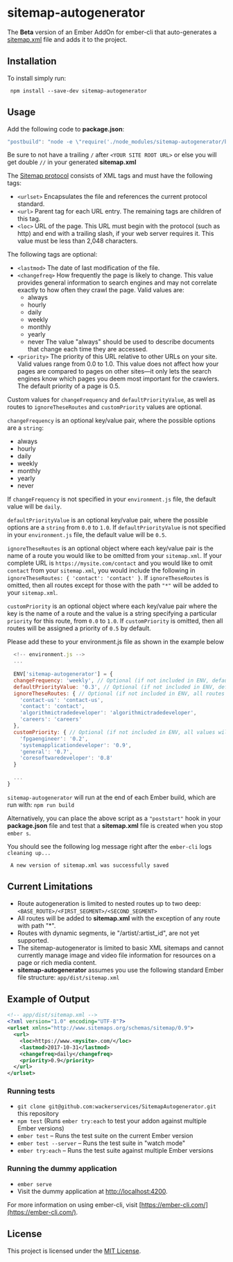 # sitemap-autogenerator

The **Beta** version of an Ember AddOn for ember-cli that auto-generates a [sitemap.xml](https://support.google.com/webmasters/answer/183668?hl=en&ref_topic=4581190) file and adds it to the project.

Installation
------------------------------------------------------------------------------

To install simply run:

```
 npm install --save-dev sitemap-autogenerator
```

## Usage

  Add the following code to **package.json**: 
```js
"postbuild": "node -e \"require('./node_modules/sitemap-autogenerator/blueprints/sitemap-autogenerator/index').triggerSitemapBuilder('<YOUR SITE ROOT URL>')\"",
```

  Be sure to not have a trailing `/` after `<YOUR SITE ROOT URL>` or else you will get double `//` in your generated **sitemap.xml**
  
  The [Sitemap protocol](https://www.sitemaps.org/protocol.html) consists of XML tags and must have the following tags:
  - `<urlset>` Encapsulates the file and references the current protocol standard.
  - `<url>` Parent tag for each URL entry. The remaining tags are children of this tag.
  - `<loc>` URL of the page. This URL must begin with the protocol (such as http) and end with a trailing slash, if your web server requires it. This value must be less than 2,048 characters. 

  The following tags are optional:
  - `<lastmod>` The date of last modification of the file.
  - `<changefreq>` How frequently the page is likely to change. This value provides general information to search engines and may not correlate exactly to how often they crawl the page. Valid values are:
    - always
    - hourly
    - daily
    - weekly
    - monthly
    - yearly
    - never
  The value "always" should be used to describe documents that change each time they are accessed.
  - `<priority>`
  The priority of this URL relative to other URLs on your site. Valid values range from 0.0 to 1.0. This value does not affect how your pages are compared to pages on other sites—it only lets the search engines know which pages you deem most important for the crawlers. The default priority of a page is 0.5.
  
  Custom values for `changeFrequency` and `defaultPriorityValue`, as well as routes to `ignoreTheseRoutes` and `customPriority` values are optional.
  
`changeFrequency` is an optional key/value pair, where the possible options are a `string`:
- always
- hourly
- daily
- weekly
- monthly
- yearly
- never

If `changeFrequency` is not specified in your `environment.js` file, the default value will be `daily`.

`defaultPriorityValue` is an optional key/value pair, where the possible options are a `string` from `0.0` to `1.0`. If `defaultPriorityValue` is not specified in your `environment.js` file, the default value will be `0.5`.

`ignoreTheseRoutes` is an optional object where each key/value pair is the name of a route you would like to be omitted from your `sitemap.xml`. If your complete URL is `https://mysite.com/contact` and you would like to omit `contact` from your `sitemap.xml`, you would include the following in `ignoreTheseRoutes: { 'contact': 'contact' }`. If `ignoreTheseRoutes` is omitted, then all routes except for those with the path `"*"` will be added to your `sitemap.xml`.

`customPriority` is an optional object where each key/value pair where the key is the name of a route and the value is a string specifying a particular `priority` for this route, from `0.0` to `1.0`. If `customPriority` is omitted, then all routes will be assigned a priority of `0.5` by default.
  
Please add these to your environment.js file as shown in the example below
  
  ```js
    <!-- environment.js -->
    ...
    
    ENV['sitemap-autogenerator'] = {
    changeFrequency: 'weekly', // Optional (if not included in ENV, default value is 'daily')
    defaultPriorityValue: '0.3', // Optional (if not included in ENV, default value is '0.5')
    ignoreTheseRoutes: { // Optional (if not included in ENV, all routes will be included in sitemap.xml except those with path "*"
      'contact-us': 'contact-us',
      'contact': 'contact',
      'algorithmictradedeveloper': 'algorithmictradedeveloper',
      'careers': 'careers'
    },
    customPriority: { // Optional (if not included in ENV, all values will be the default value '0.5')
      'fpgaengineer': '0.2',
      'systemapplicationdeveloper': '0.9',
      'general': '0.7',
      'coresoftwaredeveloper': '0.8'
    }
    
    ...
  }
  ```
  
  `sitemap-autogenerator` will run at the end of each Ember build, which are run with: `npm run build`
  
  Alternatively, you can place the above script as a `"poststart"` hook in your **package.json** file and test that a **sitemap.xml** file is created when you stop `ember s`. 
  
  You should see the following log message right after the `ember-cli` logs `cleaning up...`
  
 ```
  A new version of sitemap.xml was successfully saved
 ```

## Current Limitations

* Route autogeneration is limited to nested routes up to two deep: `<BASE_ROUTE>/<FIRST_SEGMENT>/<SECOND_SEGMENT>`
* All routes will be added to **sitemap.xml** with the exception of any route with path "*".
* Routes with dynamic segments, ie "/artist/:artist_id", are not yet supported.
* The sitemap-autogenerator is limited to basic XML sitemaps and cannot currently manage image and video file information for resources on a page or rich media content.
* **sitemap-autogenerator** assumes you use the following standard Ember file structure: `app/dist/sitemap.xml` 

## Example of Output

```xml
<!-- app/dist/sitemap.xml -->
<?xml version="1.0" encoding="UTF-8"?>
<urlset xmlns="http://www.sitemaps.org/schemas/sitemap/0.9">
  <url>
    <loc>https://www.<mysite>.com/</loc>
    <lastmod>2017-10-31</lastmod>
    <changefreq>daily</changefreq>
    <priority>0.9</priority>
  </url>
</urlset>
```

### Running tests

* `git clone git@github.com:wackerservices/SitemapAutogenerator.git` this repository
* `npm test` (Runs `ember try:each` to test your addon against multiple Ember versions)
* `ember test` – Runs the test suite on the current Ember version
* `ember test --server` – Runs the test suite in "watch mode"
* `ember try:each` – Runs the test suite against multiple Ember versions

### Running the dummy application

* `ember serve`
* Visit the dummy application at [http://localhost:4200](http://localhost:4200).

For more information on using ember-cli, visit [https://ember-cli.com/](https://ember-cli.com/).

License
------------------------------------------------------------------------------

This project is licensed under the [MIT License](LICENSE.md).